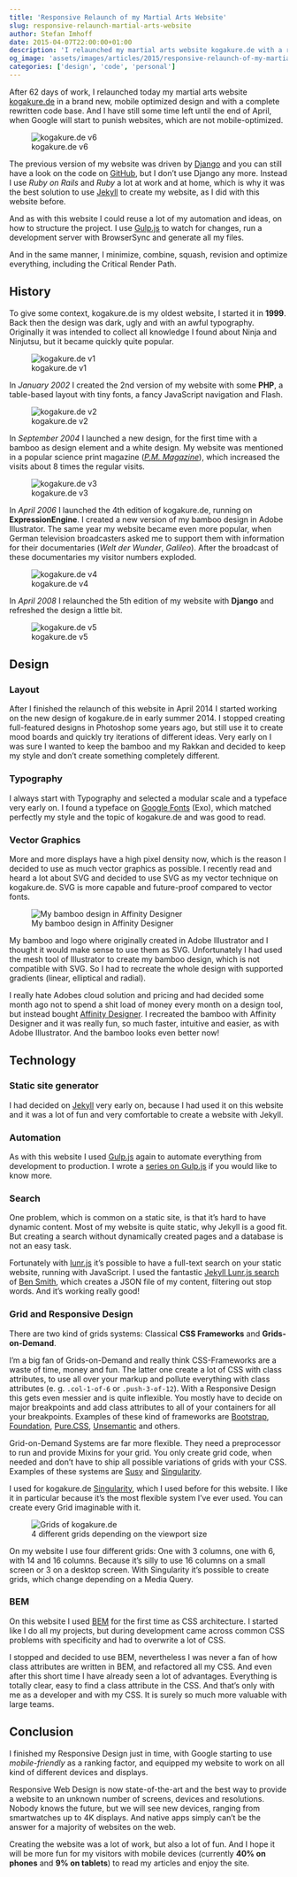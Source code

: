 ```yaml
---
title: 'Responsive Relaunch of my Martial Arts Website'
slug: responsive-relaunch-martial-arts-website
author: Stefan Imhoff
date: 2015-04-07T22:00:00+01:00
description: 'I relaunched my martial arts website kogakure.de with a responsive design. This article gives an overview on the process of creating my website: Design, Typography, Vector Graphics, Jekyll, Grids, Responsive Design and BEM.'
og_image: 'assets/images/articles/2015/responsive-relaunch-of-my-martial-arts-website/kogakure-de-relaunch.jpg'
categories: ['design', 'code', 'personal']
---
```


After 62 days of work, I relaunched today my martial arts website [kogakure.de](http://kogakure.de/) in a brand new, mobile optimized design and with a complete rewritten code base. And I have still some time left until the end of April, when Google will start to punish websites, which are not mobile-optimized.

<figure class="image-figure">
  <img src="/assets/images/articles/2015/responsive-relaunch-of-my-martial-arts-website/kogakure-de-relaunch.jpg" alt="kogakure.de v6">
  <figcaption>
    kogakure.de v6
  </figcaption>
</figure>

The previous version of my website was driven by [Django](https://www.djangoproject.com/) and you can still have a look on the code on [GitHub](https://github.com/kogakure/django-kogakure.de), but I don’t use Django any more. Instead I use _Ruby on Rails_ and _Ruby_ a lot at work and at home, which is why it was the best solution to use [Jekyll](https://jekyllrb.com/) to create my website, as I did with this website before.

And as with this website I could reuse a lot of my automation and ideas, on how to structure the project. I use [Gulp.js](https://gulpjs.com/) to watch for changes, run a development server with BrowserSync and generate all my files.

And in the same manner, I minimize, combine, squash, revision and optimize everything, including the Critical Render Path.

## History

To give some context, kogakure.de is my oldest website, I started it in **1999**. Back then the design was dark, ugly and with an awful typography. Originally it was intended to collect all knowledge I found about Ninja and Ninjutsu, but it became quickly quite popular.

<figure class="image-figure">
  <img src="/assets/images/articles/2015/responsive-relaunch-of-my-martial-arts-website/kogakure-de-v1.jpg" alt="kogakure.de v1">
  <figcaption>
    kogakure.de v1
  </figcaption>
</figure>

In _January 2002_ I created the 2nd version of my website with some **PHP**, a table-based layout with tiny fonts, a fancy JavaScript navigation and Flash.

<figure class="image-figure">
  <img src="/assets/images/articles/2015/responsive-relaunch-of-my-martial-arts-website/kogakure-de-v2.jpg" alt="kogakure.de v2">
  <figcaption>
    kogakure.de v2
  </figcaption>
</figure>

In _September 2004_ I launched a new design, for the first time with a bamboo as design element and a white design. My website was mentioned in a popular science print magazine (<cite>[P.M. Magazine](https://www.pm-magazin.de/)</cite>), which increased the visits about 8 times the regular visits.

<figure class="image-figure">
  <img src="/assets/images/articles/2015/responsive-relaunch-of-my-martial-arts-website/kogakure-de-v3.jpg" alt="kogakure.de v3">
  <figcaption>
    kogakure.de v3
  </figcaption>
</figure>

In _April 2006_ I launched the 4th edition of kogakure.de, running on **ExpressionEngine**. I created a new version of my bamboo design in Adobe Illustrator. The same year my website became even more popular, when German television broadcasters asked me to support them with information for their documentaries (<cite>Welt der Wunder</cite>, <cite>Galileo</cite>). After the broadcast of these documentaries my visitor numbers exploded.

<figure class="image-figure">
  <img src="/assets/images/articles/2015/responsive-relaunch-of-my-martial-arts-website/kogakure-de-v4.jpg" alt="kogakure.de v4">
  <figcaption>
    kogakure.de v4
  </figcaption>
</figure>

In _April 2008_ I relaunched the 5th edition of my website with **Django** and refreshed the design a little bit.

<figure class="image-figure">
  <img src="/assets/images/articles/2015/responsive-relaunch-of-my-martial-arts-website/kogakure-de-v5.jpg" alt="kogakure.de v5">
  <figcaption>
    kogakure.de v5
  </figcaption>
</figure>

## Design

### Layout

After I finished the relaunch of this website in April 2014 I started working on the new design of kogakure.de in early summer 2014. I stopped creating full-featured designs in Photoshop some years ago, but still use it to create mood boards and quickly try iterations of different ideas. Very early on I was sure I wanted to keep the bamboo and my Rakkan and decided to keep my style and don’t create something completely different.

### Typography

I always start with Typography and selected a modular scale and a typeface very early on. I found a typeface on [Google Fonts](https://fonts.google.com) (Exo), which matched perfectly my style and the topic of kogakure.de and was good to read.

### Vector Graphics

More and more displays have a high pixel density now, which is the reason I decided to use as much vector graphics as possible. I recently read and heard a lot about SVG and decided to use SVG as my vector technique on kogakure.de. SVG is more capable and future-proof compared to vector fonts.

<figure class="image-figure">
  <img src="/assets/images/articles/2015/responsive-relaunch-of-my-martial-arts-website/kogakure-de-bamboo-affinity-designer.jpg" alt="My bamboo design in Affinity Designer">
  <figcaption>
    My bamboo design in Affinity Designer
  </figcaption>
</figure>

My bamboo and logo where originally created in Adobe Illustrator and I thought it would make sense to use them as SVG. Unfortunately I had used the mesh tool of Illustrator to create my bamboo design, which is not compatible with SVG. So I had to recreate the whole design with supported gradients (linear, elliptical and radial).

I really hate Adobes cloud solution and pricing and had decided some month ago not to spend a shit load of money every month on a design tool, but instead bought [Affinity Designer](https://affinity.serif.com/). I recreated the bamboo with Affinity Designer and it was really fun, so much faster, intuitive and easier, as with Adobe Illustrator. And the bamboo looks even better now!

## Technology

### Static site generator

I had decided on [Jekyll](https://jekyllrb.com/) very early on, because I had used it on this website and it was a lot of fun and very comfortable to create a website with Jekyll.

### Automation

As with this website I used [Gulp.js](https://gulpjs.com/) again to automate everything from development to production. I wrote a [series on Gulp.js](/series/gulp/) if you would like to know more.

### Search

One problem, which is common on a static site, is that it’s hard to have dynamic content. Most of my website is quite static, why Jekyll is a good fit. But creating a search without dynamically created pages and a database is not an easy task.

Fortunately with [lunr.js](https://lunrjs.com/) it’s possible to have a full-text search on your static website, running with JavaScript. I used the fantastic [Jekyll Lunr.js search](https://github.com/slashdotdash/jekyll-lunr-js-search) of [Ben Smith](https://github.com/slashdotdash), which creates a JSON file of my content, filtering out stop words. And it’s working really good!

### Grid and Responsive Design

There are two kind of grids systems: Classical **CSS Frameworks** and **Grids-on-Demand**.

I’m a big fan of Grids-on-Demand and really think CSS-Frameworks are a waste of time, money and fun. The latter one create a lot of CSS with class attributes, to use all over your markup and pollute everything with class attributes (e. g. `.col-1-of-6` or `.push-3-of-12`). With a Responsive Design this gets even messier and is quite inflexible. You mostly have to decide on major breakpoints and add class attributes to all of your containers for all your breakpoints. Examples of these kind of frameworks are [Bootstrap](http://getbootstrap.com/), [Foundation](https://foundation.zurb.com/), [Pure.CSS](https://purecss.io/), [Unsemantic](https://unsemantic.com/) and others.

Grid-on-Demand Systems are far more flexible. They need a preprocessor to run and provide Mixins for your grid. You only create grid code, when needed and don’t have to ship all possible variations of grids with your CSS. Examples of these systems are [Susy](http://susy.oddbird.net/) and [Singularity](https://github.com/at-import/Singularity).

I used for kogakure.de [Singularity](https://github.com/at-import/Singularity), which I used before for this website. I like it in particular because it’s the most flexible system I’ve ever used. You can create every Grid imaginable with it.

<figure class="image-figure">
  <img src="/assets/images/articles/2015/responsive-relaunch-of-my-martial-arts-website/kogakure-de-grids.jpg" alt="Grids of kogakure.de">
  <figcaption>
    4 different grids depending on the viewport size
  </figcaption>
</figure>

On my website I use four different grids: One with 3 columns, one with 6, with 14 and 16 columns. Because it’s silly to use 16 columns on a small screen or 3 on a desktop screen. With Singularity it’s possible to create grids, which change depending on a Media Query.

### BEM

On this website I used [BEM](https://en.bem.info/) for the first time as CSS architecture. I started like I do all my projects, but during development came across common CSS problems with specificity and had to overwrite a lot of CSS.

I stopped and decided to use BEM, nevertheless I was never a fan of how class attributes are written in BEM, and refactored all my CSS. And even after this short time I have already seen a lot of advantages. Everything is totally clear, easy to find a class attribute in the CSS. And that’s only with me as a developer and with my CSS. It is surely so much more valuable with large teams.

## Conclusion

I finished my Responsive Design just in time, with Google starting to use _mobile-friendly_ as a ranking factor, and equipped my website to work on all kind of different devices and displays.

Responsive Web Design is now state-of-the-art and the best way to provide a website to an unknown number of screens, devices and resolutions. Nobody knows the future, but we will see new devices, ranging from smartwatches up to 4K displays. And native apps simply can’t be the answer for a majority of websites on the web.

Creating the website was a lot of work, but also a lot of fun. And I hope it will be more fun for my visitors with mobile devices (currently **40% on phones** and **9% on tablets**) to read my articles and enjoy the site.
